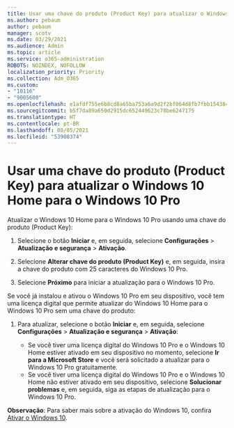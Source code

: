 ```yaml
---
title: Usar uma chave do produto (Product Key) para atualizar o Windows 10 Home para o Windows 10 Pro
ms.author: pebaum
author: pebaum
manager: scotv
ms.date: 03/29/2021
ms.audience: Admin
ms.topic: article
ms.service: o365-administration
ROBOTS: NOINDEX, NOFOLLOW
localization_priority: Priority
ms.collection: Adm_O365
ms.custom:
- "10116"
- "9005600"
ms.openlocfilehash: e1afdf755e6b8cd8a65ba753a6a9d2f2bf064d8fb7fbb1543848f29ac499d17a
ms.sourcegitcommit: b5f7da89a650d2915dc652449623c78be6247175
ms.translationtype: HT
ms.contentlocale: pt-BR
ms.lasthandoff: 08/05/2021
ms.locfileid: "53908374"
---
```

# <a name="use-a-product-key-to-upgrade-windows-10-home-to-windows-10-pro"></a>Usar uma chave do produto (Product Key) para atualizar o Windows 10 Home para o Windows 10 Pro

Atualizar o Windows 10 Home para o Windows 10 Pro usando uma chave do produto (Product Key):

1. Selecione o botão **Iniciar** e, em seguida, selecione **Configurações** > **Atualização e segurança** > **Ativação**.

1. Selecione **Alterar chave do produto (Product Key)** e, em seguida, insira a chave do produto com 25 caracteres do Windows 10 Pro.

1. Selecione **Próximo** para iniciar a atualização para o Windows 10 Pro.

Se você já instalou e ativou o Windows 10 Pro em seu dispositivo, você tem uma licença digital que permite atualizar do Windows 10 Home para o Windows 10 Pro sem uma chave do produto:

1. Para atualizar, selecione o botão **Iniciar** e, em seguida, selecione **Configurações** > **Atualização e segurança** > **Ativação**:

    - Se você tiver uma licença digital do Windows 10 Pro e o Windows 10 Home estiver ativado em seu dispositivo no momento, selecione **Ir para a Microsoft Store** e você será solicitado a atualizar para o Windows 10 Pro gratuitamente.
    - Se você tiver uma licença digital do Windows 10 Pro e o Windows 10 Home não estiver ativado em seu dispositivo, selecione **Solucionar problemas** e, em seguida, siga as etapas de atualização para o Windows 10 Pro.

**Observação**: Para saber mais sobre a ativação do Windows 10, confira [Ativar o Windows 10](https://support.microsoft.com/windows/activate-windows-10-c39005d4-95ee-b91e-b399-2820fda32227).